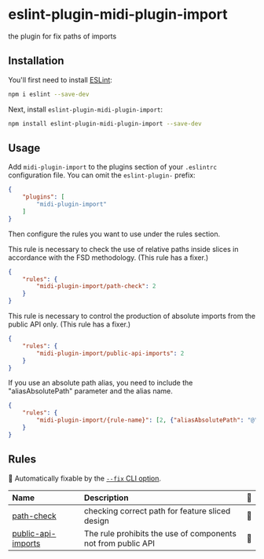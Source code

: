 # eslint-plugin-midi-plugin-import

the plugin for fix paths of imports 

## Installation

You'll first need to install [ESLint](https://eslint.org/):

```sh
npm i eslint --save-dev
```

Next, install `eslint-plugin-midi-plugin-import`:

```sh
npm install eslint-plugin-midi-plugin-import --save-dev
```

## Usage

Add `midi-plugin-import` to the plugins section of your `.eslintrc` configuration file. You can omit the `eslint-plugin-` prefix:

```json
{
    "plugins": [
        "midi-plugin-import"
    ]
}
```


Then configure the rules you want to use under the rules section.

This rule is necessary to check the use of relative paths inside slices in accordance with the FSD methodology.
(This rule has a fixer.) 
```json
{
    "rules": {
        "midi-plugin-import/path-check": 2
    }
}
```
This rule is necessary to control the production of absolute imports from the public API only.
(This rule has a fixer.) 
```json
{
    "rules": {
        "midi-plugin-import/public-api-imports": 2
    }
}
```

If you use an absolute path alias, you need to include the "aliasAbsolutePath" parameter and the alias name.

```json
{
    "rules": {
        "midi-plugin-import/{rule-name}": [2, {"aliasAbsolutePath": "@"}]
    }
}
```

## Rules

<!-- begin auto-generated rules list -->

🔧 Automatically fixable by the [`--fix` CLI option](https://eslint.org/docs/user-guide/command-line-interface#--fix).

| Name                                                   | Description                                                  | 🔧 |
| :----------------------------------------------------- | :----------------------------------------------------------- | :- |
| [path-check](docs/rules/path-check.md)                 | checking correct path for feature sliced design              | 🔧 |
| [public-api-imports](docs/rules/public-api-imports.md) | The rule prohibits the use of components not from public API | 🔧 |

<!-- end auto-generated rules list -->

